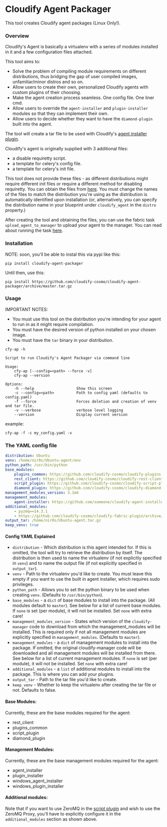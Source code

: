 Cloudify Agent Packager
=======================

This tool creates Cloudify agent packages (Linux Only!).

### Overview

Cloudify's Agent is basically a virtualenv with a series of modules installed in it and a few configuration files attached.

This tool aims to:
- Solve the problem of compiling module requirements on different distributions, thus bridging the gap of user compiled images, unfamiliar/minor distros and so on.
- Allow users to create their own, personalized Cloudify agents with custom plugins of their choosing.
- Make the agent creation process seamless. One config file. One liner cmd.
- Allow users to override the `agent-installer` and `plugin-installer` modules so that they can implement their own.
- Allow users to decide whether they want to have the `diamond-plugin` built into the agent.

The tool will create a tar file to be used with Cloudify's [agent installer plugin](https://github.com/cloudify-cosmo/cloudify-manager/tree/master/plugins/agent-installer).

Cloudify's agent is originally supplied with 3 additional files:

- a disable requiretty script.
- a template for celery's config file.
- a template for celery's init file.

This tool does not provide these files - as different distributions might require different init files or require a different method for disabling requiretty.
You can obtain the files from [here](https://github.com/cloudify-cosmo/cloudify-packager/tree/master/package-configuration/ubuntu-agent).
You must change the names of the files to match the distribution you're using as the distribution is automatically identified upon installation (or, alternatively, you can specify the distribution name in your blueprint under `cloudify_agent` in the `distro` property.)

After creating the tool and obtaining the files, you can use the fabric task `upload_agent_to_manager` to upload your agent to the manager. You can read about running the task [here](https://github.com/cloudify-cosmo/cloudify-cli-fabric-tasks).

### Installation

NOTE: soon, you'll be able to instal this via pypi like this:

```shell
pip install cloudify-agent-packager
```

Until then, use this:

```shell
pip install https://github.com/cloudify-cosmo/cloudify-agent-packager/archive/master.tar.gz
```

### Usage

IMPORTANT NOTES:

- You must use this tool on the distribution you're intending for your agent to run in as it might require compilation.
- You must have the desired version of python installed on your chosen image.
- You must have the `tar` binary in your distribution.

```shell
cfy-ap -h

Script to run Cloudify's Agent Packager via command line

Usage:
    cfy-ap [--config=<path> --force -v]
    cfy-ap --version

Options:
    -h --help                   Show this screen
    -c --config=<path>          Path to config yaml (defaults to config.yaml)
    -f --force                  Forces deletion and creation of venv and tar file.
    -v --verbose                verbose level logging
    --version                   Display current version
```

example:

```
cfy-ap -f -c my_config.yaml -v
```

### The YAML config file

```yaml
distribution: Ubuntu
venv: /home/nir0s/Ubuntu-agent/env
python_path: /usr/bin/python
base_modules:
    plugins_common: https://github.com/cloudify-cosmo/cloudify-plugins-common/archive/3.1m4.tar.gz
    rest_client: https://github.com/cloudify-cosmo/cloudify-rest-client/archive/3.1m4.tar.gz
    script_plugin: https://github.com/cloudify-cosmo/cloudify-script-plugin/archive/1.1m4.tar.gz
    diamond_plugin: https://github.com/cloudify-cosmo/cloudify-diamond-plugin/archive/1.1m4.tar.gz
management_modules_version: 3.1m4
management_modules:
    agent-installer: https://github.com/someone/cloudify-agent-installer/archive/1.0.tar.gz
additional_modules:
    - pyzmq==14.3.1
    - https://github.com/cloudify-cosmo/cloudify-fabric-plugin/archive/1.1m4.tar.gz
output_tar: /home/nir0s/Ubuntu-agent.tar.gz
keep_venv: true
```

#### Config YAML Explained

- `distribution` - Which distribution is this agent intended for. If this is omitted, the tool will try to retrieve the distribution by itself. The distribution is then used to name the virtualenv (if not explicitly specified in `venv`) and to name the output file (if not explicitly specified in `output_tar`).
- `venv` - Path to the virtualenv you'd like to create. You must leave this empty if you want to use the built in agent installer, which requires sudo privileges.
- `python_path` - Allows you to set the python binary to be used when creating `venv`. (Defaults to `/usr/bin/python`).
- `base_modules` - a `dict` of base modules to install into the package. (All modules default to `master`). See below for a list of current base modules. If `none` is set (per module), it will not be installed. Set `none` with extra care!
- `management_modules_version` - States which version of the `cloudify-manager` code to download from which the management_modules will be installed. This is required only if not all management modules are explicitly specified in `management_modules`. (Defaults to `master`).
- `management_modules` - a `dict` of management modules to install into the package. If omitted, the original cloudify-manager code will be downloaded and all management modules will be installed from there. See below for a list of current management modules. If `none` is set (per module), it will not be installed. Set `none` with extra care!
- `additional_modules` - a `list` of additional modules to install into the package. This is where you can add your plugins.
- `output_tar` - Path to the tar file you'd like to create.
- `keep_venv` - Whether to keep the virtualenv after creating the tar file or not. Defaults to false.

#### Base Modules:

Currently, these are the base modules required for the agent:

- rest_client
- plugins_common
- script_plugin
- diamond_plugin

#### Management Modules:

Currently, these are the base management modules required for the agent:

- agent_installer
- plugin_installer
- windows_agent_installer
- windows_plugin_installer

#### Additional modules:

Note that if you want to use ZeroMQ in the [script plugin](https://github.com/cloudify-cosmo/cloudify-script-plugin/) and wish to use the ZeroMQ Proxy, you'll have to explicitly configure it in the `additional_modules` section as shown above.